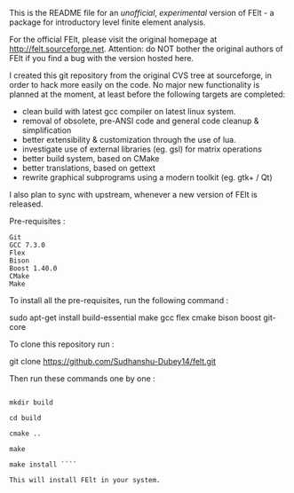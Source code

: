 This is the README file for an _unofficial_, _experimental_ version of
FElt - a package for introductory level finite element analysis.


For the official FElt, please visit the original homepage at
http://felt.sourceforge.net. Attention: do NOT bother the original
authors of FElt if you find a bug with the version hosted here.


I created this git repository from the original CVS tree at
sourceforge, in order to hack more easily on the code.  No major new
functionality is planned at the moment, at least before the following
targets are completed:

- clean build with latest gcc compiler on latest linux system.
- removal of obsolete, pre-ANSI code and general code cleanup & simplification
- better extensibility & customization through the use of lua.
- investigate use of external libraries (eg. gsl) for matrix operations
- better build system, based on CMake
- better translations, based on gettext
- rewrite graphical subprograms using a modern toolkit (eg. gtk+ / Qt)


I also plan to sync with upstream, whenever a new version of FElt is released.

Pre-requisites :

    Git
    GCC 7.3.0
    Flex
    Bison
    Boost 1.40.0
    CMake
    Make

To install all the pre-requisites, run the following command :

sudo apt-get install build-essential make gcc flex cmake bison boost git-core

To clone this repository run :

git clone https://github.com/Sudhanshu-Dubey14/felt.git 

Then run these commands one by one :

````cd felt

mkdir build

cd build

cmake ..

make

make install ````

This will install FElt in your system.

